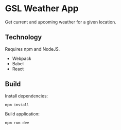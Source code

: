 # GSL Weather App

Get current and upcoming weather for a given location.

## Technology

Requires npm and NodeJS.

* Webpack
* Babel
* React

## Build

Install dependencies:

    npm install

Build application:

    npm run dev
